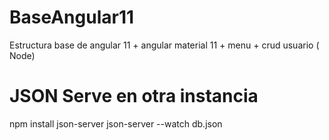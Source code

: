 # BaseAngular11
Estructura base de angular 11 + angular material 11 + menu + crud usuario ( Node)

# JSON Serve en otra instancia
npm install json-server
json-server --watch db.json
